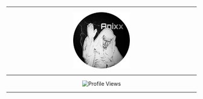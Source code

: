 


---
<p align="center">
  <img src="https://github.com/nixxcop/assets/blob/main/profile.png" width="150" height="150" alt="Profile Picture">
 
</p>


---
<p align="center">
  <img src="https://komarev.com/ghpvc/?username=nixxcop&color=blue&style=flat" alt="Profile Views"/>
</p>


---
